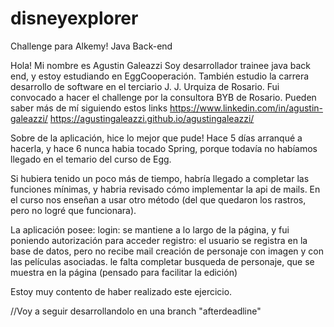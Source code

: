 # disneyexplorer
Challenge para Alkemy! Java Back-end

Hola! Mi nombre es Agustin Galeazzi
Soy desarrollador trainee java back end, y estoy estudiando en EggCooperación. También estudio la carrera desarrollo de software en el terciario J. J. Urquiza de Rosario.
Fui convocado a hacer el challenge por la consultora BYB de Rosario.
Pueden saber más de mí siguiendo estos links
https://www.linkedin.com/in/agustin-galeazzi/
https://agustingaleazzi.github.io/agustingaleazzi/

Sobre de la aplicación, hice lo mejor que pude! Hace 5 días arranqué a hacerla, y hace 6 nunca habia
tocado Spring, porque todavía no habíamos llegado en el temario del curso de Egg.

Si hubiera tenido un poco más de tiempo, habría llegado a completar las funciones mínimas, y habria revisado cómo implementar la api de mails. En el curso
nos enseñan a usar otro método (del que quedaron los rastros, pero no logré que funcionara). 

La aplicación posee:
login: se mantiene a lo largo de la página, y fui poniendo autorización para acceder
registro: el usuario se registra en la base de datos, pero no recibe mail
creación de personaje con imagen y con las películas asociadas. le falta completar
busqueda de personaje, que se muestra en la página (pensado para facilitar la edición)

Estoy muy contento de haber realizado este ejercicio.

//Voy a seguir desarrollandolo en una branch "afterdeadline"
